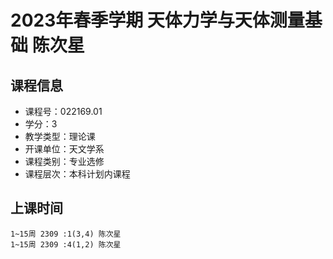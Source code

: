 # 2023年春季学期 天体力学与天体测量基础 陈次星






## 课程信息

- 课程号：022169.01
- 学分：3
- 教学类型：理论课
- 开课单位：天文学系
- 课程类别：专业选修
- 课程层次：本科计划内课程

## 上课时间

```
1~15周 2309 :1(3,4) 陈次星
1~15周 2309 :4(1,2) 陈次星
```

